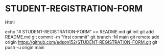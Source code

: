 # STUDENT-REGISTRATION-FORM
Html 


echo "# STUDENT-REGISTRATION-FORM" >> README.md
git init
git add README.md
git commit -m "first commit"
git branch -M main
git remote add origin https://github.com/edson152/STUDENT-REGISTRATION-FORM.git
git push -u origin main
